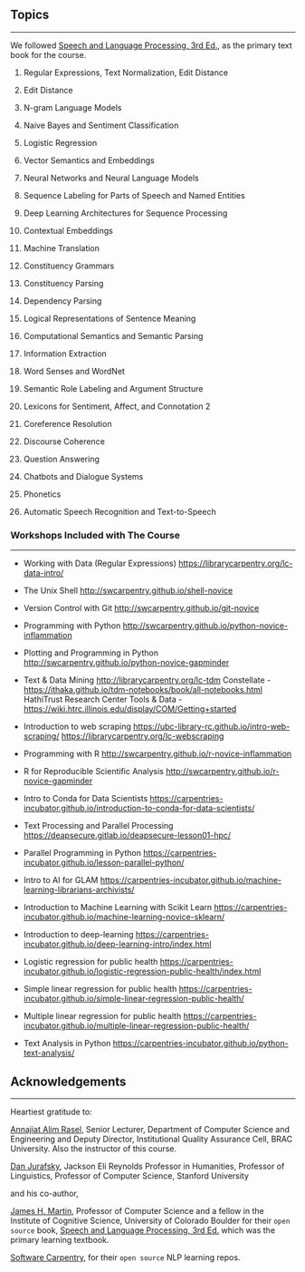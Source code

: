 ## Topics 
---
 We followed  [Speech and Language Processing, 3rd Ed.](https://web.stanford.edu/~jurafsky/slp3/ed3book_dec302020.pdf), as the primary text book for the course.

1.	Regular Expressions, Text Normalization, Edit Distance 	
2.  Edit Distance 
3.	N-gram Language Models 	
4.	Naive Bayes and Sentiment Classification 	
5.	Logistic Regression
6.	Vector Semantics and Embeddings 	
7.	Neural Networks and Neural Language Models 	
8.	Sequence Labeling for Parts of Speech and Named Entities 	
9.	Deep Learning Architectures for Sequence Processing 		
10.	Contextual Embeddings 		
11.	Machine Translation 
 
12.	Constituency Grammars 		
13.	Constituency Parsing 	
14.	Dependency Parsing 
 
15.	Logical Representations of Sentence Meaning
16.	Computational Semantics and Semantic Parsing
17.	Information Extraction 
18.	Word Senses and WordNet 	
19.	Semantic Role Labeling and Argument Structure 		
20.	Lexicons for Sentiment, Affect, and Connotation 	2
21.	Coreference Resolution 
22.	Discourse Coherence
23.	Question Answering 	
24.	Chatbots and Dialogue Systems 
25.	Phonetics 		
26.	Automatic Speech Recognition and Text-to-Speech 	

### Workshops Included with The Course
---
* Working with Data (Regular Expressions)
https://librarycarpentry.org/lc-data-intro/

* The Unix Shell
http://swcarpentry.github.io/shell-novice

* Version Control with Git
http://swcarpentry.github.io/git-novice

* Programming with Python
http://swcarpentry.github.io/python-novice-inflammation

* Plotting and Programming in Python
http://swcarpentry.github.io/python-novice-gapminder

* Text & Data Mining
http://librarycarpentry.org/lc-tdm
Constellate - https://ithaka.github.io/tdm-notebooks/book/all-notebooks.html
HathiTrust Research Center Tools & Data - https://wiki.htrc.illinois.edu/display/COM/Getting+started

* Introduction to web scraping
https://ubc-library-rc.github.io/intro-web-scraping/
https://librarycarpentry.org/lc-webscraping

* Programming with R
http://swcarpentry.github.io/r-novice-inflammation

* R for Reproducible Scientific Analysis
http://swcarpentry.github.io/r-novice-gapminder

* Intro to Conda for Data Scientists
https://carpentries-incubator.github.io/introduction-to-conda-for-data-scientists/

* Text Processing and Parallel Processing
https://deapsecure.gitlab.io/deapsecure-lesson01-hpc/

* Parallel Programming in Python
https://carpentries-incubator.github.io/lesson-parallel-python/

* Intro to AI for GLAM
https://carpentries-incubator.github.io/machine-learning-librarians-archivists/

* Introduction to Machine Learning with Scikit Learn
https://carpentries-incubator.github.io/machine-learning-novice-sklearn/

* Introduction to deep-learning
https://carpentries-incubator.github.io/deep-learning-intro/index.html

* Logistic regression for public health
https://carpentries-incubator.github.io/logistic-regression-public-health/index.html

* Simple linear regression for public health
https://carpentries-incubator.github.io/simple-linear-regression-public-health/

* Multiple linear regression for public health
https://carpentries-incubator.github.io/multiple-linear-regression-public-health/

* Text Analysis in Python
https://carpentries-incubator.github.io/python-text-analysis/

## Acknowledgements
---
Heartiest gratitude to:  

  [Annajiat Alim Rasel](https://www.bracu.ac.bd/about/people/mr-annajiat-alim-rasel), Senior Lecturer, Department of Computer Science and Engineering and Deputy Director, Institutional Quality Assurance Cell, BRAC University. Also the instructor of this course.





  [Dan Jurafsky](https://web.stanford.edu/~jurafsky/), Jackson Eli Reynolds Professor
  in Humanities, Professor of Linguistics, Professor of Computer Science, Stanford University  

  and his co-author, 

  [James H. Martin](https://home.cs.colorado.edu/~martin/), Professor of Computer Science and a fellow in the Institute of Cognitive Science, University of Colorado Boulder for their `open source` book, [Speech and Language Processing, 3rd Ed.](https://web.stanford.edu/~jurafsky/slp3/ed3book_dec302020.pdf) which was the primary learning textbook.




  [Software Carpentry](https://software-carpentry.org/), for their `open source` NLP learning repos.
